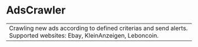 # AdsCrawler
<table><tr><td>
Crawling new ads according to defined criterias and send alerts. Supported websites: Ebay, KleinAnzeigen, Leboncoin.
</td></tr></table>

